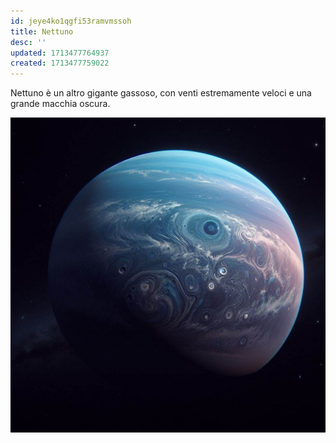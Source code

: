 ```yaml
---
id: jeye4ko1qgfi53ramvmssoh
title: Nettuno
desc: ''
updated: 1713477764937
created: 1713477759022
---
```

Nettuno è un altro gigante gassoso, con venti estremamente veloci e una grande macchia oscura.

![Nettuno](./assets/images/nettuno.jpg)
